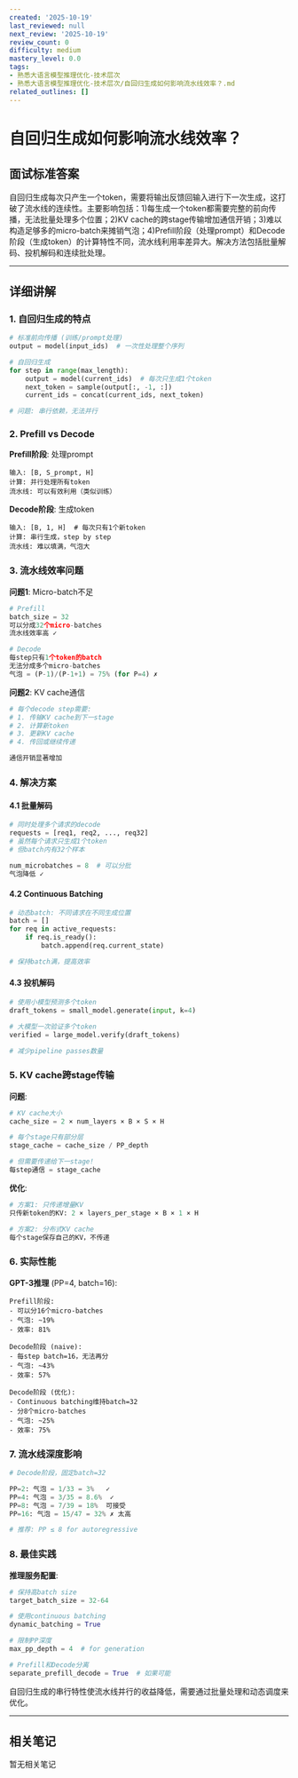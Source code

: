```yaml
---
created: '2025-10-19'
last_reviewed: null
next_review: '2025-10-19'
review_count: 0
difficulty: medium
mastery_level: 0.0
tags:
- 熟悉大语言模型推理优化-技术层次
- 熟悉大语言模型推理优化-技术层次/自回归生成如何影响流水线效率？.md
related_outlines: []
---
```

# 自回归生成如何影响流水线效率？

## 面试标准答案

自回归生成每次只产生一个token，需要将输出反馈回输入进行下一次生成，这打破了流水线的连续性。主要影响包括：1)每生成一个token都需要完整的前向传播，无法批量处理多个位置；2)KV cache的跨stage传输增加通信开销；3)难以构造足够多的micro-batch来摊销气泡；4)Prefill阶段（处理prompt）和Decode阶段（生成token）的计算特性不同，流水线利用率差异大。解决方法包括批量解码、投机解码和连续批处理。

---

## 详细讲解

### 1. 自回归生成的特点

```python
# 标准前向传播 (训练/prompt处理)
output = model(input_ids)  # 一次性处理整个序列

# 自回归生成
for step in range(max_length):
    output = model(current_ids)  # 每次只生成1个token
    next_token = sample(output[:, -1, :])
    current_ids = concat(current_ids, next_token)

# 问题: 串行依赖，无法并行
```

### 2. Prefill vs Decode

**Prefill阶段**: 处理prompt
```
输入: [B, S_prompt, H]
计算: 并行处理所有token
流水线: 可以有效利用（类似训练）
```

**Decode阶段**: 生成token
```
输入: [B, 1, H]  # 每次只有1个新token
计算: 串行生成，step by step
流水线: 难以填满，气泡大
```

### 3. 流水线效率问题

**问题1**: Micro-batch不足
```python
# Prefill
batch_size = 32
可以分成32个micro-batches
流水线效率高 ✓

# Decode  
每step只有1个token的batch
无法分成多个micro-batches
气泡 = (P-1)/(P-1+1) = 75% (for P=4) ✗
```

**问题2**: KV cache通信
```python
# 每个decode step需要:
# 1. 传输KV cache到下一stage
# 2. 计算新token
# 3. 更新KV cache
# 4. 传回或继续传递

通信开销显著增加
```

### 4. 解决方案

#### 4.1 批量解码

```python
# 同时处理多个请求的decode
requests = [req1, req2, ..., req32]
# 虽然每个请求只生成1个token
# 但batch内有32个样本

num_microbatches = 8  # 可以分批
气泡降低 ✓
```

#### 4.2 Continuous Batching

```python
# 动态batch: 不同请求在不同生成位置
batch = []
for req in active_requests:
    if req.is_ready():
        batch.append(req.current_state)

# 保持batch满，提高效率
```

#### 4.3 投机解码

```python
# 使用小模型预测多个token
draft_tokens = small_model.generate(input, k=4)

# 大模型一次验证多个token
verified = large_model.verify(draft_tokens)

# 减少pipeline passes数量
```

### 5. KV cache跨stage传输

**问题**:
```python
# KV cache大小
cache_size = 2 × num_layers × B × S × H

# 每个stage只有部分层
stage_cache = cache_size / PP_depth

# 但需要传递给下一stage!
每step通信 = stage_cache
```

**优化**:
```python
# 方案1: 只传递增量KV
只传新token的KV: 2 × layers_per_stage × B × 1 × H

# 方案2: 分布式KV cache
每个stage保存自己的KV，不传递
```

### 6. 实际性能

**GPT-3推理** (PP=4, batch=16):
```
Prefill阶段:
- 可以分16个micro-batches  
- 气泡: ~19%
- 效率: 81%

Decode阶段 (naive):
- 每step batch=16，无法再分
- 气泡: ~43%  
- 效率: 57%

Decode阶段 (优化):
- Continuous batching维持batch=32
- 分8个micro-batches
- 气泡: ~25%
- 效率: 75%
```

### 7. 流水线深度影响

```python
# Decode阶段，固定batch=32

PP=2: 气泡 = 1/33 = 3%   ✓
PP=4: 气泡 = 3/35 = 8.6%  ✓  
PP=8: 气泡 = 7/39 = 18%  可接受
PP=16: 气泡 = 15/47 = 32% ✗ 太高

# 推荐: PP ≤ 8 for autoregressive
```

### 8. 最佳实践

**推理服务配置**:
```python
# 保持高batch size
target_batch_size = 32-64

# 使用continuous batching
dynamic_batching = True

# 限制PP深度  
max_pp_depth = 4  # for generation

# Prefill和Decode分离
separate_prefill_decode = True  # 如果可能
```

自回归生成的串行特性使流水线并行的收益降低，需要通过批量处理和动态调度来优化。


---

## 相关笔记
<!-- 自动生成 -->

暂无相关笔记

